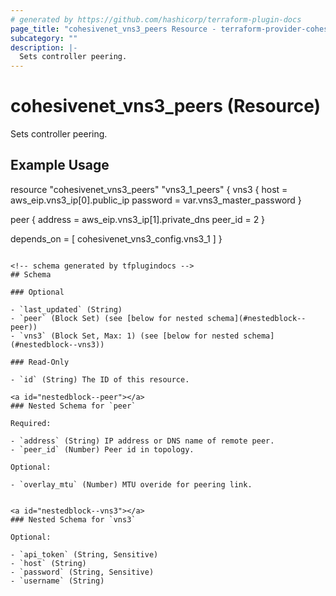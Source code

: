 ```yaml
---
# generated by https://github.com/hashicorp/terraform-plugin-docs
page_title: "cohesivenet_vns3_peers Resource - terraform-provider-cohesivenet"
subcategory: ""
description: |-
  Sets controller peering.
---
```


# cohesivenet_vns3_peers (Resource)

Sets controller peering.

## Example Usage
resource "cohesivenet_vns3_peers" "vns3_1_peers" {
  vns3 {
    host = aws_eip.vns3_ip[0].public_ip
    password = var.vns3_master_password
  }

  peer {
    address = aws_eip.vns3_ip[1].private_dns
    peer_id = 2
  }

  depends_on = [
    cohesivenet_vns3_config.vns3_1
  ]
}
```

<!-- schema generated by tfplugindocs -->
## Schema

### Optional

- `last_updated` (String)
- `peer` (Block Set) (see [below for nested schema](#nestedblock--peer))
- `vns3` (Block Set, Max: 1) (see [below for nested schema](#nestedblock--vns3))

### Read-Only

- `id` (String) The ID of this resource.

<a id="nestedblock--peer"></a>
### Nested Schema for `peer`

Required:

- `address` (String) IP address or DNS name of remote peer.
- `peer_id` (Number) Peer id in topology.

Optional:

- `overlay_mtu` (Number) MTU overide for peering link.


<a id="nestedblock--vns3"></a>
### Nested Schema for `vns3`

Optional:

- `api_token` (String, Sensitive)
- `host` (String)
- `password` (String, Sensitive)
- `username` (String)



